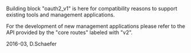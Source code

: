 Building block "oauth2_v1" is here for compatibility reasons to support 
existing tools and management applications.

For the development of new management applications please refer to the 
API provided by the "core routes" labeled with "v2".

2016-03, D.Schaefer